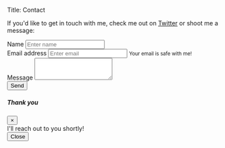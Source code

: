 Title: Contact

If you'd like to get in touch with me, check me out on [Twitter](https://twitter.com/MixMasterMartin) or shoot me a message:

<form id="myForm">
	 			<div class="form-group">
	    			<label for="formGroupExampleInput">Name</label>
						<input required type="text" class="form-control" id="fromName" placeholder="Enter name" name="name">
				</div>
				<div class="form-group">
	     			<label for="exampleInputEmail1">Email address</label>
						<input type="email" class="form-control" id="fromEmail" aria-describedby="emailHelp" placeholder="Enter email" name="emailAddress" required>
						<small id="emailHelp" class="form-text text-muted">Your email is safe with me!</small>
				</div>
				<div class="form-group">
					<label for="exampleFormControlTextarea1">Message</label>
						<textarea required class="form-control" id="fromMessage" rows="3" name="message"></textarea>
			        <input type="text" name="_gotcha" style="display:none" />
			        <input type="hidden" name="_next" value="https://martindnoah.com/index.html" />
				</div>
				<div class="g-recaptcha form-group" data-sitekey="6LeYF3EUAAAAAObkuXXTj4BpF2xpIsIt-CZTWMqo"></div>
				<div class="form-group">
					<button class="btn btn-primary btn-lg" type="submit">Send</button>
				</div>
  			</form>

<!-- Modal -->
<div class="modal fade" id="exampleModal" tabindex="-1" role="dialog" aria-labelledby="exampleModalLabel" aria-hidden="true">
	  <div class="modal-dialog" role="document">
	    <div class="modal-content">
	      <div class="modal-header">
	        <h5 class="modal-title" id="exampleModalLabel">Thank you</h5>
	        <button type="button" class="close" data-dismiss="modal" aria-label="Close">
	          <span aria-hidden="true">&times;</span>
	        </button>
	      </div>
	      <div class="modal-body">
	        I'll reach out to you shortly!
	      </div>
	      <div class="modal-footer">
	        <button type="button" class="btn btn-primary btn-lg" data-dismiss="modal">Close</button>
	      </div>
	    </div>
	  </div>
	</div>


<script src="vendor/jquery/jquery.min.js"></script>
<script src="vendor/bootstrap/js/bootstrap.bundle.min.js"></script>

<script type="text/javascript">
    	$('#myForm').submit(function(e){
		    $('#exampleModal').modal('show');
		    e.preventDefault();
		    $.ajax({
		        url:"https://purring-dodo.prod.with-datafire.io/contact",
		        type:'post',
		        data:$('#myForm').serialize(),
		        success:function(){
		            $('#myForm :input').val('');
		            //whatever you wanna do after the form is successfully submitted
		        }
		    });
		});
    </script>